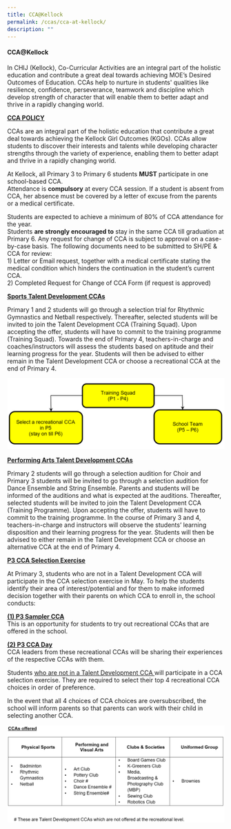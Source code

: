 ```yaml
---
title: CCA@Kellock
permalink: /ccas/cca-at-kellock/
description: ""
---
```

<h4>CCA@Kellock</h4> 
<p>In CHIJ (Kellock), Co-Curricular Activities are an integral part of the holistic education and contribute a great deal towards achieving MOE’s Desired Outcomes of Education. CCAs help to nurture in students' qualities like resilience, confidence, perseverance, teamwork and discipline which develop strength of character that will enable them to better adapt and thrive in a rapidly changing world.</p>
<p><b><u>CCA POLICY </u></b><br>

CCAs are an integral part of the holistic education that contribute a great deal towards achieving the Kellock Girl Outcomes (KGOs). CCAs allow students to discover their interests and talents while developing character strengths through the variety of experience, enabling them to better adapt and thrive in a rapidly changing world.</p>

<p>At Kellock, all Primary 3 to Primary 6 students <b>MUST</b> participate in one school-based CCA. <br>
Attendance is <b>compulsory</b> at every CCA session. If a student is absent from CCA, her absence must be covered by a letter of excuse from the parents or a medical certificate.
</p>

<p>Students are expected to achieve a minimum of 80% of CCA attendance for the year.<br>
Students <b>are strongly encouraged to</b> stay in the same CCA till graduation at Primary 6. Any request for change of CCA is subject to approval on a case-by-case basis. The following documents need to be submitted to SH/PE &amp; CCA for review: <br>
1)	Letter or Email request, together with a medical certificate stating the medical condition which hinders the continuation in the student’s current CCA. <br>
2)	Completed Request for Change of CCA Form (if request is approved)
</p>

<p><b><u>Sports Talent Development CCAs</u></b></p>

<p>Primary 1 and 2 students will go through a selection trial for Rhythmic Gymnastics and Netball respectively. Thereafter, selected students will be invited to join the Talent Development CCA (Training Squad). Upon accepting the offer, students will have to commit to the training programme (Training Squad). Towards the end of Primary 4,  teachers-in-charge and coaches/instructors will assess the students based on aptitude and their learning progress for the year. Students will then be advised to either remain in the Talent Development CCA or choose a recreational CCA at the end of Primary 4.</p>

![](/images/2023/DevelopmentCCA2023.png)


<p><b><u>Performing Arts Talent Development CCAs</u></b></p>
 
<p>Primary 2 students will go through a selection audition for Choir and Primary 3 students will be invited to go through a selection audition for Dance Ensemble and String Ensemble. Parents and students will be informed of the auditions and what is expected at the auditions. Thereafter, selected students will be invited to join the Talent Development CCA (Training Programme). Upon accepting the offer, students will have to commit to the training programme. In the course of Primary 3 and 4, teachers-in-charge and instructors will observe the students’ learning disposition and their learning progress for the year. Students will then be advised to either remain in the Talent Development CCA or choose an alternative CCA at the end of Primary 4.</p>

<p><b><u>P3 CCA Selection Exercise</u></b></p>


<p>At Primary 3, students who are not in a Talent Development CCA will participate in the CCA selection exercise in May. To help the students identify their area of interest/potential and for them to make informed decision together with their parents on which CCA to enroll in, the school conducts: </p>

<p><b><u> (1) P3 Sampler CCA</u></b><br>
                    This is an opportunity for students to try out recreational CCAs that are offered in the school.  <br>

 
<b><u> (2) P3 CCA Day </u></b><br>
                    CCA leaders from these recreational CCAs will be sharing their experiences of the respective CCAs with them. <br> 

Students <u>who are not in a Talent Development CCA </u>will participate in a CCA selection exercise. They are required to select their top 4 recreational CCA choices in order of preference. <br>

In the event that all 4 choices of CCA choices are oversubscribed, the school will inform parents so that parents can work with their child in selecting another CCA. </p>
![](/images/2023/ccaoffer_2023v2.png)